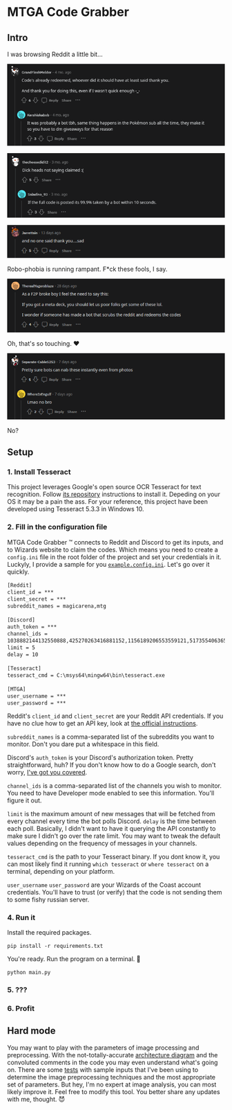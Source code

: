 # MTGA Code Grabber

## Intro

I was browsing Reddit a little bit...

![](https://github.com/dj66635/mtga-code-grabber/blob/main/robophobia.PNG)

![](https://github.com/dj66635/mtga-code-grabber/blob/main/robophobia2.PNG)

![](https://github.com/dj66635/mtga-code-grabber/blob/main/robophobia3.PNG)

Robo-phobia is running rampant. F*ck these fools, I say.

![](https://github.com/dj66635/mtga-code-grabber/blob/main/touching.PNG)

Oh, that's so touching. ❤️

![](https://github.com/dj66635/mtga-code-grabber/blob/main/lmao_no.PNG)

No?

## Setup

### 1. Install Tesseract

This project leverages Google's open source OCR Tesseract for text recognition. Follow [its repository](https://github.com/tesseract-ocr/tesseract) instructions to install it. Depeding on your OS it may be a pain the ass. For your reference, this project have been developed using Tesseract 5.3.3 in Windows 10.

### 2. Fill in the configuration file

MTGA Code Grabber :tm: connects to Reddit and Discord to get its inputs, and to Wizards website to claim the codes. Which means you need to create a `config.ini` file in the root folder of the project and set your credentials in it. Luckyly, I provide a sample for you [`example.config.ini`](https://github.com/dj66635/mtga-code-grabber/blob/main/example.config.ini). Let's go over it quickly.

```
[Reddit]
client_id = *** 
client_secret = ***
subreddit_names = magicarena,mtg

[Discord]
auth_token = ***
channel_ids = 1038882144132550888,425270263416881152,1156189206553559121,517355406365032480
limit = 5
delay = 10

[Tesseract]
tesseract_cmd = C:\msys64\mingw64\bin\tesseract.exe

[MTGA]
user_username = ***
user_password = ***
```
Reddit's `client_id` and `client_secret` are your Reddit API credentials. If you have no clue how to get an API key, look at [the official instructions](https://www.reddit.com/wiki/api/).

`subreddit_names` is a comma-separated list of the subreddits you want to monitor. Don't you dare put a whitespace in this field.

Discord's `auth_token` is your Discord's authorization token. Pretty straightforward, huh? If you don't know how to do a Google search, don't worry, [I've got you covered](https://www.androidauthority.com/get-discord-token-3149920/).

`channel_ids` is a comma-separated list of the channels you wish to monitor. You need to have Developer mode enabled to see this information. You'll figure it out.

`limit` is the maximum amount of new messages that will be fetched from every channel every time the bot polls Discord. `delay` is the time between each poll. Basically, I didn't want to have it querying the API constantly to make sure I didn't go over the rate limit. You may want to tweak the default values depending on the frequency of messages in your channels.

`tesseract_cmd` is the path to your Tesseract binary. If you dont know it, you can most likely find it running `which tesseract` or `where tesseract` on a terminal, depending on your platform.

`user_username` `user_password` are your Wizards of the Coast account credentials. You'll have to trust (or verify) that the code is not sending them to some fishy russian server.

### 4. Run it

Install the required packages.
```
pip install -r requirements.txt
```

You're ready. Run the program on a terminal. 🤞
```
python main.py
```

### 5. ???

### 6. Profit

## Hard mode
You may want to play with the parameters of image processing and preprocessing. With the not-totally-accurate [architecture diagram](https://github.com/dj66635/mtga-code-grabber/blob/main/docs/architecture.png) and the convoluted comments in the code you may even understand what's going on. 
There are some [tests](https://github.com/dj66635/mtga-code-grabber/blob/main/tests/test.py) with sample inputs that I've been using to determine the image preprocessing techniques and the most appropriate set of parameters. But hey, I'm no expert at image analysis, you can most likely improve it.
Feel free to modify this tool. You better share any updates with me, thought. :smiling_imp:
